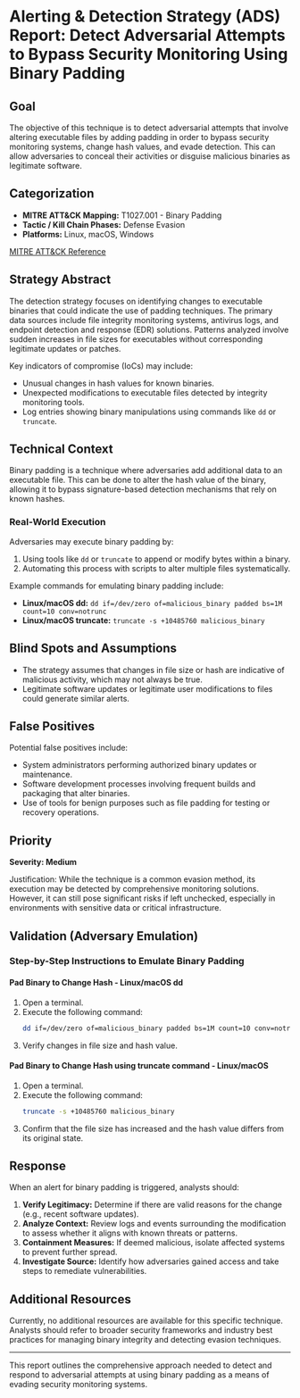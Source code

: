 # Alerting & Detection Strategy (ADS) Report: Detect Adversarial Attempts to Bypass Security Monitoring Using Binary Padding

## Goal
The objective of this technique is to detect adversarial attempts that involve altering executable files by adding padding in order to bypass security monitoring systems, change hash values, and evade detection. This can allow adversaries to conceal their activities or disguise malicious binaries as legitimate software.

## Categorization
- **MITRE ATT&CK Mapping:** T1027.001 - Binary Padding
- **Tactic / Kill Chain Phases:** Defense Evasion
- **Platforms:** Linux, macOS, Windows

[MITRE ATT&CK Reference](https://attack.mitre.org/techniques/T1027/001)

## Strategy Abstract
The detection strategy focuses on identifying changes to executable binaries that could indicate the use of padding techniques. The primary data sources include file integrity monitoring systems, antivirus logs, and endpoint detection and response (EDR) solutions. Patterns analyzed involve sudden increases in file sizes for executables without corresponding legitimate updates or patches.

Key indicators of compromise (IoCs) may include:
- Unusual changes in hash values for known binaries.
- Unexpected modifications to executable files detected by integrity monitoring tools.
- Log entries showing binary manipulations using commands like `dd` or `truncate`.

## Technical Context
Binary padding is a technique where adversaries add additional data to an executable file. This can be done to alter the hash value of the binary, allowing it to bypass signature-based detection mechanisms that rely on known hashes.

### Real-World Execution
Adversaries may execute binary padding by:
1. Using tools like `dd` or `truncate` to append or modify bytes within a binary.
2. Automating this process with scripts to alter multiple files systematically.

Example commands for emulating binary padding include:
- **Linux/macOS dd:** `dd if=/dev/zero of=malicious_binary padded bs=1M count=10 conv=notrunc`
- **Linux/macOS truncate:** `truncate -s +10485760 malicious_binary`

## Blind Spots and Assumptions
- The strategy assumes that changes in file size or hash are indicative of malicious activity, which may not always be true.
- Legitimate software updates or legitimate user modifications to files could generate similar alerts.

## False Positives
Potential false positives include:
- System administrators performing authorized binary updates or maintenance.
- Software development processes involving frequent builds and packaging that alter binaries.
- Use of tools for benign purposes such as file padding for testing or recovery operations.

## Priority
**Severity: Medium**

Justification: While the technique is a common evasion method, its execution may be detected by comprehensive monitoring solutions. However, it can still pose significant risks if left unchecked, especially in environments with sensitive data or critical infrastructure.

## Validation (Adversary Emulation)
### Step-by-Step Instructions to Emulate Binary Padding

#### Pad Binary to Change Hash - Linux/macOS dd
1. Open a terminal.
2. Execute the following command:
   ```bash
   dd if=/dev/zero of=malicious_binary padded bs=1M count=10 conv=notrunc
   ```
3. Verify changes in file size and hash value.

#### Pad Binary to Change Hash using truncate command - Linux/macOS
1. Open a terminal.
2. Execute the following command:
   ```bash
   truncate -s +10485760 malicious_binary
   ```
3. Confirm that the file size has increased and the hash value differs from its original state.

## Response
When an alert for binary padding is triggered, analysts should:

1. **Verify Legitimacy:** Determine if there are valid reasons for the change (e.g., recent software updates).
2. **Analyze Context:** Review logs and events surrounding the modification to assess whether it aligns with known threats or patterns.
3. **Containment Measures:** If deemed malicious, isolate affected systems to prevent further spread.
4. **Investigate Source:** Identify how adversaries gained access and take steps to remediate vulnerabilities.

## Additional Resources
Currently, no additional resources are available for this specific technique. Analysts should refer to broader security frameworks and industry best practices for managing binary integrity and detecting evasion techniques.

---

This report outlines the comprehensive approach needed to detect and respond to adversarial attempts at using binary padding as a means of evading security monitoring systems.